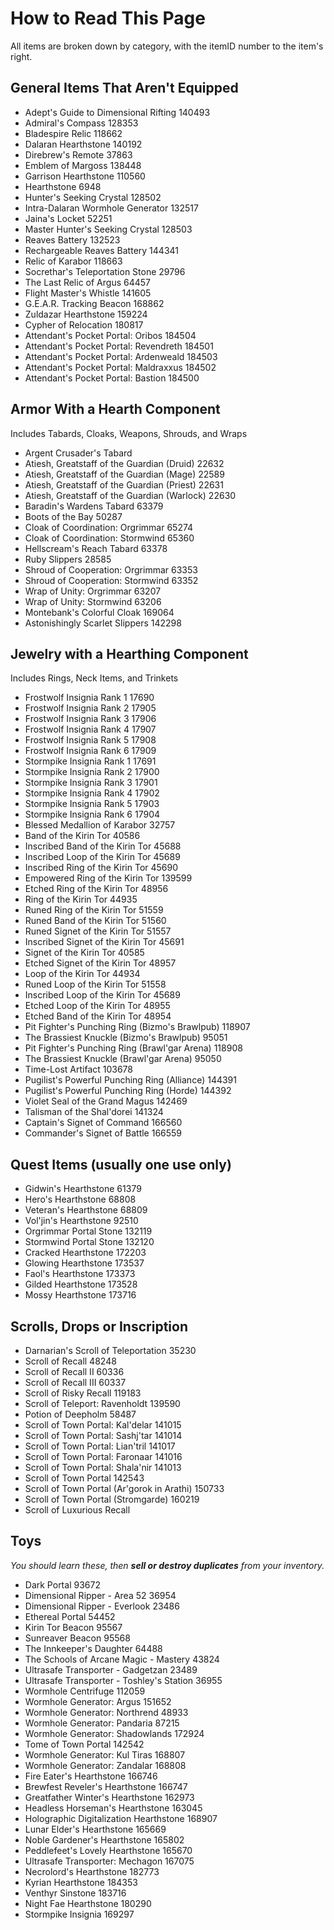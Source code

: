 # How to Read This Page
All items are broken down by category, with the itemID number to the item's right.

## General Items That Aren't Equipped
* Adept's Guide to Dimensional Rifting 140493
* Admiral's Compass 128353
* Bladespire Relic 118662
* Dalaran Hearthstone 140192
* Direbrew's Remote 37863
* Emblem of Margoss 138448
* Garrison Hearthstone 110560
* Hearthstone 6948
* Hunter's Seeking Crystal 128502
* Intra-Dalaran Wormhole Generator 132517
* Jaina's Locket 52251
* Master Hunter's Seeking Crystal 128503
* Reaves Battery 132523
* Rechargeable Reaves Battery 144341
* Relic of Karabor 118663
* Socrethar's Teleportation Stone 29796
* The Last Relic of Argus 64457
* Flight Master's Whistle 141605
* G.E.A.R. Tracking Beacon 168862
* Zuldazar Hearthstone 159224
* Cypher of Relocation 180817
* Attendant's Pocket Portal: Oribos 184504
* Attendant's Pocket Portal: Revendreth 184501
* Attendant's Pocket Portal: Ardenweald 184503
* Attendant's Pocket Portal: Maldraxxus 184502
* Attendant's Pocket Portal: Bastion 184500

## Armor With a Hearth Component
Includes Tabards, Cloaks, Weapons, Shrouds, and Wraps

* Argent Crusader's Tabard
* Atiesh, Greatstaff of the Guardian (Druid) 22632
* Atiesh, Greatstaff of the Guardian (Mage) 22589
* Atiesh, Greatstaff of the Guardian (Priest) 22631
* Atiesh, Greatstaff of the Guardian (Warlock) 22630
* Baradin's Wardens Tabard 63379
* Boots of the Bay 50287
* Cloak of Coordination: Orgrimmar 65274
* Cloak of Coordination: Stormwind 65360
* Hellscream's Reach Tabard 63378
* Ruby Slippers 28585
* Shroud of Cooperation: Orgrimmar 63353
* Shroud of Cooperation: Stormwind 63352
* Wrap of Unity: Orgrimmar 63207
* Wrap of Unity: Stormwind 63206
* Montebank's Colorful Cloak 169064
* Astonishingly Scarlet Slippers 142298

## Jewelry with a Hearthing Component
Includes Rings, Neck Items, and Trinkets

* Frostwolf Insignia Rank 1 17690
* Frostwolf Insignia Rank 2 17905
* Frostwolf Insignia Rank 3 17906
* Frostwolf Insignia Rank 4 17907
* Frostwolf Insignia Rank 5 17908
* Frostwolf Insignia Rank 6 17909
* Stormpike Insignia Rank 1 17691
* Stormpike Insignia Rank 2 17900
* Stormpike Insignia Rank 3 17901
* Stormpike Insignia Rank 4 17902
* Stormpike Insignia Rank 5 17903
* Stormpike Insignia Rank 6 17904
* Blessed Medallion of Karabor 32757
* Band of the Kirin Tor 40586
* Inscribed Band of the Kirin Tor 45688
* Inscribed Loop of the Kirin Tor 45689
* Inscribed Ring of the Kirin Tor 45690
* Empowered Ring of the Kirin Tor 139599
* Etched Ring of the Kirin Tor 48956
* Ring of the Kirin Tor 44935
* Runed Ring of the Kirin Tor 51559
* Runed Band of the Kirin Tor 51560
* Runed Signet of the Kirin Tor 51557
* Inscribed Signet of the Kirin Tor 45691
* Signet of the Kirin Tor 40585
* Etched Signet of the Kirin Tor 48957
* Loop of the Kirin Tor 44934
* Runed Loop of the Kirin Tor 51558
* Inscribed Loop of the Kirin Tor 45689
* Etched Loop of the Kirin Tor 48955
* Etched Band of the Kirin Tor 48954
* Pit Fighter's Punching Ring (Bizmo's Brawlpub) 118907
* The Brassiest Knuckle (Bizmo's Brawlpub) 95051
* Pit Fighter's Punching Ring (Brawl'gar Arena) 118908
* The Brassiest Knuckle (Brawl'gar Arena) 95050
* Time-Lost Artifact 103678
* Pugilist's Powerful Punching Ring (Alliance) 144391
* Pugilist's Powerful Punching Ring (Horde) 144392
* Violet Seal of the Grand Magus 142469
* Talisman of the Shal'dorei 141324
* Captain's Signet of Command 166560
* Commander's Signet of Battle 166559

## Quest Items (usually one use only)
* Gidwin's Hearthstone 61379
* Hero's Hearthstone 68808
* Veteran's Hearthstone 68809
* Vol'jin's Hearthstone 92510
* Orgrimmar Portal Stone 132119
* Stormwind Portal Stone 132120
* Cracked Hearthstone 172203
* Glowing Hearthstone 173537
* Faol's Hearthstone 173373
* Gilded Hearthstone 173528
* Mossy Hearthstone 173716

## Scrolls, Drops or Inscription
* Darnarian's Scroll of Teleportation 35230
* Scroll of Recall 48248
* Scroll of Recall II 60336
* Scroll of Recall III 60337
* Scroll of Risky Recall 119183
* Scroll of Teleport: Ravenholdt 139590
* Potion of Deepholm 58487
* Scroll of Town Portal: Kal'delar 141015
* Scroll of Town Portal: Sashj'tar 141014
* Scroll of Town Portal: Lian'tril 141017
* Scroll of Town Portal: Faronaar 141016
* Scroll of Town Portal: Shala'nir 141013
* Scroll of Town Portal 142543
* Scroll of Town Portal (Ar'gorok in Arathi) 150733
* Scroll of Town Portal (Stromgarde) 160219
* Scroll of Luxurious Recall

## Toys
_You should learn these, then **sell or destroy duplicates** from your inventory._

* Dark Portal 93672
* Dimensional Ripper - Area 52 36954
* Dimensional Ripper - Everlook 23486
* Ethereal Portal 54452
* Kirin Tor Beacon 95567
* Sunreaver Beacon 95568
* The Innkeeper's Daughter 64488
* The Schools of Arcane Magic - Mastery 43824
* Ultrasafe Transporter - Gadgetzan 23489
* Ultrasafe Transporter - Toshley's Station 36955
* Wormhole Centrifuge 112059
* Wormhole Generator: Argus 151652
* Wormhole Generator: Northrend 48933
* Wormhole Generator: Pandaria 87215
* Wormhole Generator: Shadowlands 172924
* Tome of Town Portal 142542
* Wormhole Generator: Kul Tiras 168807
* Wormhole Generator: Zandalar 168808
* Fire Eater's Hearthstone 166746
* Brewfest Reveler's Hearthstone 166747
* Greatfather Winter's Hearthstone 162973
* Headless Horseman's Hearthstone 163045
* Holographic Digitalization Hearthstone 168907
* Lunar Elder's Hearthstone 165669
* Noble Gardener's Hearthstone 165802
* Peddlefeet's Lovely Hearthstone 165670
* Ultrasafe Transporter: Mechagon 167075
* Necrolord's Hearthstone 182773
* Kyrian Hearthstone 184353
* Venthyr Sinstone 183716
* Night Fae Hearthstone 180290
* Stormpike Insignia 169297